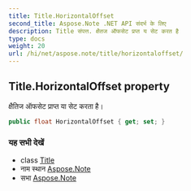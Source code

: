 ```yaml
---
title: Title.HorizontalOffset
second_title: Aspose.Note .NET API संदर्भ के लिए
description: Title संपत्त. क्षैतज ऑफसेट प्रप्त य सेट करत है
type: docs
weight: 20
url: /hi/net/aspose.note/title/horizontaloffset/
---
```

## Title.HorizontalOffset property

क्षैतिज ऑफसेट प्राप्त या सेट करता है।

```csharp
public float HorizontalOffset { get; set; }
```

### यह सभी देखें

* class [Title](../)
* नाम स्थान [Aspose.Note](../../title/)
* सभा [Aspose.Note](../../../)


